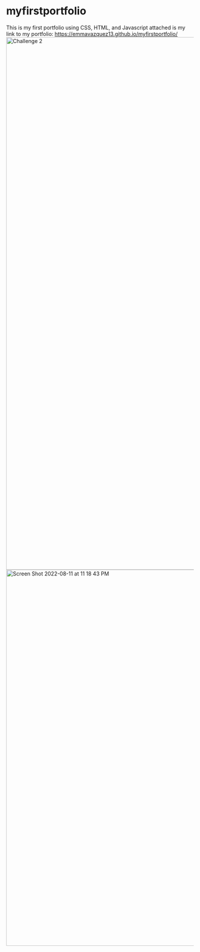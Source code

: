 # myfirstportfolio
This is my first portfolio using CSS, HTML, and Javascript 
attached is my link to my portfolio: https://emmavazquez13.github.io/myfirstportfolio/
<img width="1426" alt="Challenge 2" src="https://user-images.githubusercontent.com/109707981/184284172-e6ccdfee-44e1-48ac-9aac-f5d4e5ec87c1.png">
<img width="1007" alt="Screen Shot 2022-08-11 at 11 18 43 PM" src="https://user-images.githubusercontent.com/109707981/184284336-ae6f787b-2ca3-4ccf-8da5-29ab68526a91.png">
